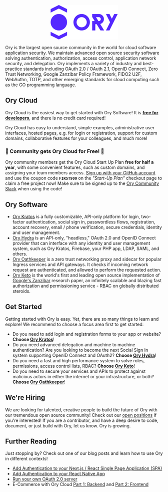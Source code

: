 <p align="center">
  <img src="https://raw.githubusercontent.com/ory/.github/README/img/ory.png" width="215" height="110" alt="Ory - open source security infrastructure" />
</p>

Ory is the largest open source community in the world for cloud software application security.
We maintain advanced open source security software solving authentication,
authorization, access control, application network security, and delegation.
Ory implements a variety of industry and best-practice standards including OAuth 2.0 / OAuth 2.1,
OpenID Connect, Zero Trust Networking, Google Zanzibar Policy Framework, FIDO2 U2F,
WebAuthn, TOTP, and other emerging standards for cloud computing such as the GO programming language.

## Ory Cloud

Ory Cloud is the easiest way to get started with Ory Software! It is [**free for developers**](https://console.ory.sh/registration?utm_source=github&utm_medium=banner&utm_campaign=org-readme), and there is no credit card required!

Ory Cloud has easy to understand, simple examples, administrative user interfaces, hosted pages, e.g. for login or registration, support for custom domains, collaborative features for your colleagues, and much more!

### :mega: Community gets Ory Cloud for Free! :mega:

Ory community members get the Ory Cloud Start Up Plan **free for half a year**, with some convenient features, such as custom domains, and assigning your team members access. [Sign up with your GitHub account](https://console.ory.sh/registration?preferred_plan=start-up&utm_source=github&utm_medium=banner&utm_campaign=org-readme-first900) and use the coupon code **`FIRST900`** on the *"Start-Up Plan"* checkout page to claim a free project now! Make sure to be signed up to the [Ory Community Slack](https://slack.ory.sh) when using the code!

## Ory Software

- [Ory Kratos](https://github.com/ory/kratos) is a fully customizable, API-only
 platform for login, two-factor authentication, social sign in, passwordless
 flows, registration, account recovery, email / phone verification, secure credentials, identity
 and user management.
- [Ory Hydra](https://github.com/ory/hydra) is an API-only, "headless," OAuth 2.0 and OpenID
 Connect provider that can interface with any identity and user management
 system, such as Ory Kratos, Firebase, your PHP app, LDAP, SAML, and others.
- [Ory Oathkeeper](https://github.com/ory/oathkeeper) is a zero trust networking
 proxy and sidecar for popular Ingress services and API gateways. It checks if
 incoming network request are authenticated, and allowed to perform the
 requested action.
- [Ory Keto](https://github.com/ory/keto) is the world's first and leading open source implementation of
 [Google's Zanzibar](https://research.google/pubs/pub48190/) research paper, an
 infinitely scalable and blazing fast authorization and permissioning service - RBAC on globally distributed steroids.

## Get Started

Getting started with Ory is easy. Yet, there are so many things to
learn and explore! We recommend to choose a focus area first to get started:

- Do you need to add login and registration forms to your app or website?
   **Choose [Ory Kratos](https://www.ory.sh/docs/kratos)**!
- Do you need advanced delegation and machine to machine authentication? Are you
   looking to become the next Social Sign In system supporting OpenID Connect and
   OAuth2? **Choose [Ory Hydra](https://www.ory.sh/docs/hydra)**!
- Do you need a fast and high performance system to solve roles, permissions, access
   control lists, RBAC? **Choose [Ory Keto](https://www.ory.sh/docs/keto)**!
- Do you need to secure your services and APIs to protect against malicious
   actors in either the internet or your infrastructure, or both? **Choose
   [Ory Oathkeeper](https://www.ory.sh/docs/oathkeeper)**!

## We're Hiring

We are looking for talented, creative people to build the future of Ory with
our tremendous open source community! Check out our [open positions](https://www.ory.sh/jobs)
if you're interested! If you are a contributor, and have a deep desire to code, document, or just build with Ory, let us know. Ory is growing.

## Further Reading

Just stopping by? Check out one of our blog posts and learn how to use
Ory in different contexts!

- [Add Authentication to your Next.js / React Single Page Application (SPA)](https://www.ory.sh/login-spa-react-nextjs-authentication-example-api-open-source/?utm_source=github&utm_medium=banner&utm_campaign=org-readme)
- [Add Authentication to your React Native App](https://www.ory.sh/login-react-native-authentication-example-api/?utm_source=github&utm_medium=banner&utm_campaign=org-readme)
- [Run your own OAuth 2.0 server](https://www.ory.sh/run-oauth2-server-open-source-api-security/?utm_source=github&utm_medium=banner&utm_campaign=org-readme)
- E-Commerce with Ory Cloud [Part 1: Backend](https://www.ory.sh/cloud-ecommerce-backend/?utm_source=github&utm_medium=banner&utm_campaign=org-readme) and [Part 2: Frontend](https://www.ory.sh/cloud-ecommerce-backend/?utm_source=github&utm_medium=banner&utm_campaign=org-readme)
